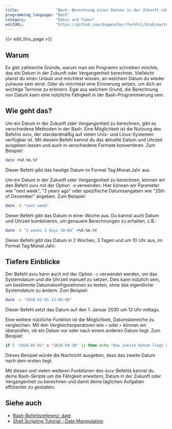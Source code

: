 ```yaml
---
title:                "Bash: Berechnung eines Datums in der Zukunft oder Vergangenheit"
programming_language: "Bash"
category:             "Dates and Times"
editURL:              "https://github.com/dogweather/forkful/blob/master/content/de/bash/calculating-a-date-in-the-future-or-past.md"
---
```


{{< edit_this_page >}}

## Warum

Es gibt zahlreiche Gründe, warum man ein Programm schreiben möchte, das ein Datum in der Zukunft oder Vergangenheit berechnet. Vielleicht planst du einen Urlaub und möchtest wissen, an welchem Datum du wieder zuhause sein wirst. Oder du möchtest eine Erinnerung setzen, um dich an wichtige Termine zu erinnern. Egal aus welchem Grund, die Berechnung von Datum kann eine nützliche Fähigkeit in der Bash-Programmierung sein.

## Wie geht das?

Um ein Datum in der Zukunft oder Vergangenheit zu berechnen, gibt es verschiedene Methoden in der Bash. Eine Möglichkeit ist die Nutzung des Befehls `date`, der standardmäßig auf vielen Unix- und Linux-Systemen verfügbar ist. Mit diesem Befehl kannst du das aktuelle Datum und Uhrzeit ausgeben lassen und auch in verschiedene Formate konvertieren. Zum Beispiel:

```Bash
date +%d.%m.%Y
```
Dieser Befehl gibt das heutige Datum im Format Tag.Monat.Jahr aus.

Um ein Datum in der Zukunft oder Vergangenheit zu berechnen, können wir den Befehl `date` mit der Option `-d` verwenden. Hier können wir Parameter wie "next week", "2 years ago" oder spezifische Datumsangaben wie "25th of December" angeben. Zum Beispiel:

```Bash
date -d "next week"
```
Dieser Befehl gibt das Datum in einer Woche aus. Du kannst auch Datum und Uhrzeit kombinieren, um genauere Berechnungen zu erhalten, z.B.:

```Bash
date -d "2 weeks 3 days 10:00" +%d.%m.%Y
```
Dieser Befehl gibt das Datum in 2 Wochen, 3 Tagen und um 10 Uhr aus, im Format Tag.Monat.Jahr.

## Tiefere Einblicke

Der Befehl `date` kann auch mit der Option `-s` verwendet werden, um das Systemdatum und die Uhrzeit manuell zu setzen. Dies kann nützlich sein, um bestimmte Datumskonfigurationen zu testen, ohne das eigentliche Systemdatum zu ändern. Zum Beispiel:

```Bash
date -s "2030-01-01 12:00:00"
```
Dieser Befehl setzt das Datum auf den 1. Januar 2030 um 12 Uhr mittags.

Eine weitere nützliche Funktion ist die Möglichkeit, Datumsbereiche zu vergleichen. Mit den Vergleichsoperatoren wie `<` oder `>` können wir überprüfen, ob ein Datum vor oder nach einem anderen Datum liegt. Zum Beispiel:

```Bash
if [ "2020-05-01" > "2020-04-30" ]; then echo "Das zweite Datum liegt nach dem ersten."; fi
```
Dieses Beispiel würde die Nachricht ausgeben, dass das zweite Datum nach dem ersten liegt.

Mit diesen und vielen weiteren Funktionen des `date`-Befehls kannst du deine Bash-Skripte um die Fähigkeit erweitern, Datum in der Zukunft oder Vergangenheit zu berechnen und damit deine täglichen Aufgaben effizienter zu gestalten.

## Siehe auch
- [Bash-Befehlsreferenz: date](https://www.gnu.org/software/coreutils/date/) 
- [Shell Scripting Tutorial - Date Manipulation](https://www.shellscript.sh/date.html)